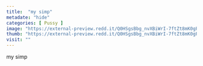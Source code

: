 ```yaml
---
title:  "my simp"
metadate: "hide"
categories: [ Pussy ]
image: "https://external-preview.redd.it/Q0HSgsBbg_nvXBiWrI-7ftZt8mK0gPavwcRA7wJQYj4.jpg?auto=webp&s=e215d905f77fab4b80ccc47daaca6662154dccb6"
thumb: "https://external-preview.redd.it/Q0HSgsBbg_nvXBiWrI-7ftZt8mK0gPavwcRA7wJQYj4.jpg?width=1080&crop=smart&auto=webp&s=40709d96a2fca53a3b02b03c58563fe31c6c35a7"
visit: ""
---
```

my simp

